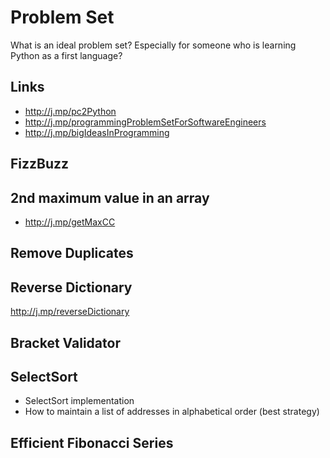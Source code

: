 
# Problem Set 

What is an ideal problem set? Especially for someone who is learning Python as a first language? 

## Links
  - http://j.mp/pc2Python 
  - http://j.mp/programmingProblemSetForSoftwareEngineers 
  - http://j.mp/bigIdeasInProgramming 
  
## FizzBuzz 

## 2nd maximum value in an array 
  - http://j.mp/getMaxCC

## Remove Duplicates


## Reverse Dictionary
http://j.mp/reverseDictionary

## Bracket Validator 

## SelectSort 

- SelectSort implementation 
- How to maintain a list of addresses in alphabetical order (best strategy) 

## Efficient Fibonacci Series 

<!--stackedit_data:
eyJoaXN0b3J5IjpbMzg3ODk5NTkzLC0xNDg5MTk1NDM3LC0xMz
E4MjkyOTU2LC0yNjc2MzQ0NywxMjA4MTUwMTcyLDM3MDAwMjM4
Nl19
-->